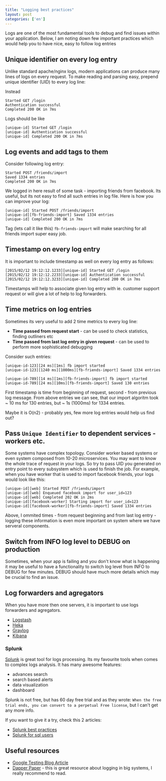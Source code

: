 ```yaml
--- 
title: "Logging best practices"
layout: post
categories: ['en']
---
```

Logs are one of the most fundamental tools to debug and find issues within your application. Below, I am noting down few important practices which 
would help you to have nice, easy to follow log entries

## Unique identifier on every log entry

Unlike standard apache/nginx logs, modern applications can produce many lines of logs on every request. To make reading and parsing easy, prepend
unique identifier (UID) to every log line:

Instead

```
Started GET /login
Authentication successful
Completed 200 OK in 7ms
```

Logs should be like

```
[unique-id] Started GET /login
[unique-id] Authentication successful
[unique-id] Completed 200 OK in 7ms
```


## Log events and add tags to them

Consider following log entry:

```
Started POST /friends/import
Saved 1334 entries
Completed 200 OK in 7ms
```

We logged in here result of some task - importing friends from facebook. Its useful, but its not easy to find all such entries in log file.
Here is how you can improve your log:

```
[unique-id] Started POST /friends/import
[unique-id][fb-friends-import] Saved 1334 entries
[unique-id] Completed 200 OK in 7ms
```

Tag (lets call it like this) `fb-friends-import` will make searching for all friends import super easy job.

## Timestamp on every log entry

It is important to include timestamp as well on every log entry as follows:

```
[2015/02/12 19:12:12.1233][unique-id] Started GET /login
[2015/02/12 19:12:12.2233][unique-id] Authentication successful
[2015/02/12 19:12:12.3233][unique-id] Completed 200 OK in 7ms
```

Timestamps will help to associate given log entry with ie. customer support request or will give a lot of help to log forwarders.

## Time metrics on log entries

Sometimes its very useful to add 2 time metrics to every log line:
* **Time passed from request start** - can be used to check statistics, finding outliners etc 
* **Time passed from last log entry in given request** - can be used to perform more sophisticated debugging 
 
Consider such entries:

```
[unique-id-123][24 ms][1ms] fb import started
[unique-id-123][1240 ms][1000ms][fb-friends-import] Saved 1334 entries

[unique-id-789][14 ms][1ms][fb-friends-import] fb import started
[unique-id-789][24 ms][10ms][fb-friends-import] Saved 130 entries
```

First timestamp is time from beginning of request, second - from previous log message. From above entries we can see, that our import algoritm took ~ 10 ms for 130 entries, but ~ 1s (1000ms) for 1334 entries. 

Maybe it is O(n2) - probably yes, few more log entries would help us find out? 

## Pass `Unique Identifier` to dependent services - workers etc.

Some systems have complex topology. Consider worker based systems or even system composed from 10-20 microservices. You may want to know the whole trace of request in your logs. So try to pass UID you generated on entry point to every subsystem which is used to finish the job. For example, when you have worker that is used to import facebook friends, your logs would look like this:

```
[unique-id][web] Started POST /friends/import
[unique-id][web] Enqueued facebook import for user_id=123
[unique-id][web] Completed 202 OK in 2ms
[unique-id][facebook-worker] Starting import for user_id=123
[unique-id][facebook-worker][fb-friends-import] Saved 1334 entries
```

Above, I ommited times - from request beginning and from last log entry - logging these information is even more important on system where we have serveral components.

## Switch from INFO log level to DEBUG on production

Sometimes, when your app is failing and you don't know what is happening it may be useful to have a functionality to switch log level from INFO to DEBUG for few minutes. DEBUG should have much more details which may be crucial to find an issue.

## Log forwarders and agregators

When you have more then one servers, it is important to use logs forwarders and agregators.

* [Logstash](https://www.elastic.co/products/logstash)
* [Heka](https://github.com/mozilla-services/heka)
* [Graylog](https://www.graylog.org/)
* [Kibana](https://www.elastic.co/products/kibana)

### Splunk

[Splunk](http://www.splunk.com/) is great tool for logs processing. Its my favourite tools when comes to complex logs analysis.
It has many awesome features:
* advances search
* search based alerts
* data visualization
* dashboard

Splunk is not free, but has 60 day free trial and as they wrote: `When the free trial ends, you can convert to a perpetual Free license`, but I can't get any more info.

If you want to give it a try, check this 2 articles:
* [Splunk best practices](http://dev.splunk.com/view/logging-best-practices/SP-CAAADP6)
* [Splunk for sql users](http://docs.splunk.com/Documentation/Splunk/5.0/SearchReference/SQLtoSplunk)


## Useful resources

* [Google Testing Blog Article](http://googletesting.blogspot.ch/2013/06/optimal-logging.html)
* [Dapper Paper](http://research.google.com/pubs/pub36356.html) - this is great resource about logging in big systems, I really recommend to read.
